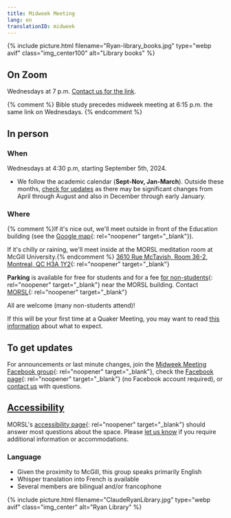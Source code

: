 ```yaml
---
title: Midweek Meeting
lang: en
translationID: midweek
---
```

{% include picture.html filename="Ryan-library_books.jpg" type="webp avif" class="img_center100" alt="Library books" %}

## On Zoom
Wednesdays at 7 p.m. [Contact us for the link](/contact).

{% comment %}
Bible study precedes midweek meeting at 6:15 p.m. the same link on Wednesdays.
{% endcomment %}
## In person
### When
Wednesdays at 4:30 p.m, starting September 5th, 2024. 

* We follow the academic calendar (**Sept-Nov, Jan-March**). Outside these months, [check for updates](#updates) as there may be significant changes from April through August and also in December through early January.

### Where
{% comment %}If it's nice out, we'll meet outside in front of the Education building (see the [Google map](https://maps.app.goo.gl/neNkWMb1wUbfcgBz9){: rel="noopener" target="_blank"}).

If it's chilly or raining, we'll meet inside at the MORSL meditation room at McGill University.{% endcomment %}
[3610 Rue McTavish, Room 36-2, Montreal, QC H3A 1Y2](https://goo.gl/maps/6QyVQiftuDDFoDVZ9){: rel="noopener" target="_blank"}

**Parking** is available for free for students and for a fee [for non-students](https://www.mcgill.ca/transport/parking/downtown/visitors){: rel="noopener" target="_blank"} near the MORSL building. Contact [MORSL](https://www.mcgill.ca/morsl/contact){: rel="noopener" target="_blank"}

All are welcome (many non-students attend)!

If this will be your first time at a Quaker Meeting, you may want to read [this information](/about) about what to expect.

## To get updates <span class="stanchor"><a name="updates"></a></span>
For announcements or last minute changes, join the [Midweek Meeting Facebook group](https://www.facebook.com/groups/mtlmidweek){: rel="noopener" target="_blank"}, check the [Facebook page](https://www.facebook.com/MontrealQuakers){: rel="noopener" target="_blank"} (no Facebook account required), or [contact us](/contact) with questions.

## [Accessibility](/accessibility) <span class="stanchor"><a name="accessibility"></a></span>
MORSL's [accessibility page](https://www.mcgill.ca/morsl/contact#){: rel="noopener" target="_blank"} should answer most questions about the space. Please [let us know](/contact) if you require additional information or accommodations.

### Language

* Given the proximity to McGill, this group speaks primarily English
* Whisper translation into French is available
* Several members are bilingual and/or francophone

{% include picture.html filename="ClaudeRyanLibrary.jpg" type="webp avif" class="img_center" alt="Ryan Library" %}
